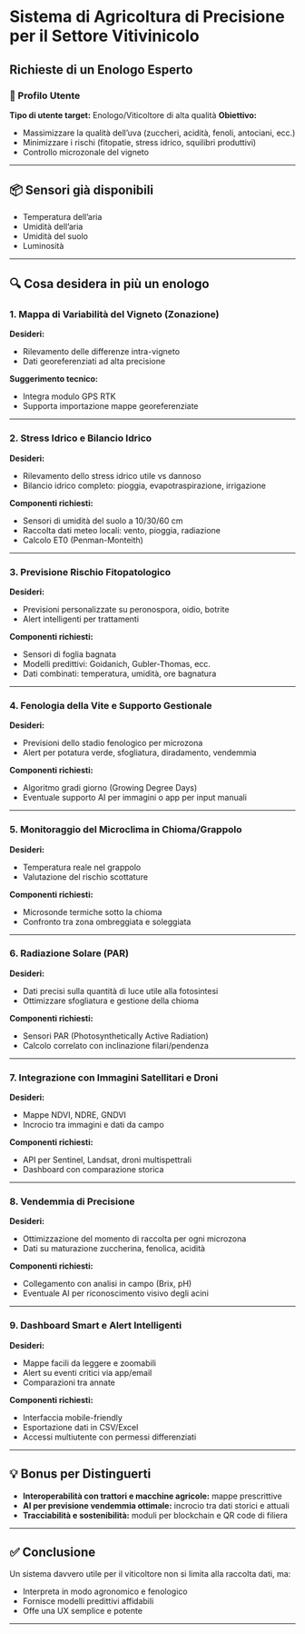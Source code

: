 # Sistema di Agricoltura di Precisione per il Settore Vitivinicolo
## Richieste di un Enologo Esperto

### 👤 Profilo Utente
**Tipo di utente target:** Enologo/Viticoltore di alta qualità
**Obiettivo:**
- Massimizzare la qualità dell’uva (zuccheri, acidità, fenoli, antociani, ecc.)
- Minimizzare i rischi (fitopatie, stress idrico, squilibri produttivi)
- Controllo microzonale del vigneto

---

## 📦 Sensori già disponibili
- Temperatura dell’aria
- Umidità dell’aria
- Umidità del suolo
- Luminosità

---

## 🔍 Cosa desidera in più un enologo

### 1. Mappa di Variabilità del Vigneto (Zonazione)
**Desideri:**
- Rilevamento delle differenze intra-vigneto
- Dati georeferenziati ad alta precisione

**Suggerimento tecnico:**
- Integra modulo GPS RTK
- Supporta importazione mappe georeferenziate

---

### 2. Stress Idrico e Bilancio Idrico
**Desideri:**
- Rilevamento dello stress idrico utile vs dannoso
- Bilancio idrico completo: pioggia, evapotraspirazione, irrigazione

**Componenti richiesti:**
- Sensori di umidità del suolo a 10/30/60 cm
- Raccolta dati meteo locali: vento, pioggia, radiazione
- Calcolo ET0 (Penman-Monteith)

---

### 3. Previsione Rischio Fitopatologico
**Desideri:**
- Previsioni personalizzate su peronospora, oidio, botrite
- Alert intelligenti per trattamenti

**Componenti richiesti:**
- Sensori di foglia bagnata
- Modelli predittivi: Goidanich, Gubler-Thomas, ecc.
- Dati combinati: temperatura, umidità, ore bagnatura

---

### 4. Fenologia della Vite e Supporto Gestionale
**Desideri:**
- Previsioni dello stadio fenologico per microzona
- Alert per potatura verde, sfogliatura, diradamento, vendemmia

**Componenti richiesti:**
- Algoritmo gradi giorno (Growing Degree Days)
- Eventuale supporto AI per immagini o app per input manuali

---

### 5. Monitoraggio del Microclima in Chioma/Grappolo
**Desideri:**
- Temperatura reale nel grappolo
- Valutazione del rischio scottature

**Componenti richiesti:**
- Microsonde termiche sotto la chioma
- Confronto tra zona ombreggiata e soleggiata

---

### 6. Radiazione Solare (PAR)
**Desideri:**
- Dati precisi sulla quantità di luce utile alla fotosintesi
- Ottimizzare sfogliatura e gestione della chioma

**Componenti richiesti:**
- Sensori PAR (Photosynthetically Active Radiation)
- Calcolo correlato con inclinazione filari/pendenza

---

### 7. Integrazione con Immagini Satellitari e Droni
**Desideri:**
- Mappe NDVI, NDRE, GNDVI
- Incrocio tra immagini e dati da campo

**Componenti richiesti:**
- API per Sentinel, Landsat, droni multispettrali
- Dashboard con comparazione storica

---

### 8. Vendemmia di Precisione
**Desideri:**
- Ottimizzazione del momento di raccolta per ogni microzona
- Dati su maturazione zuccherina, fenolica, acidità

**Componenti richiesti:**
- Collegamento con analisi in campo (Brix, pH)
- Eventuale AI per riconoscimento visivo degli acini

---

### 9. Dashboard Smart e Alert Intelligenti
**Desideri:**
- Mappe facili da leggere e zoomabili
- Alert su eventi critici via app/email
- Comparazioni tra annate

**Componenti richiesti:**
- Interfaccia mobile-friendly
- Esportazione dati in CSV/Excel
- Accessi multiutente con permessi differenziati

---

## 💡 Bonus per Distinguerti

- **Interoperabilità con trattori e macchine agricole:** mappe prescrittive
- **AI per previsione vendemmia ottimale:** incrocio tra dati storici e attuali
- **Tracciabilità e sostenibilità:** moduli per blockchain e QR code di filiera

---

## ✅ Conclusione

Un sistema davvero utile per il viticoltore non si limita alla raccolta dati, ma:
- Interpreta in modo agronomico e fenologico
- Fornisce modelli predittivi affidabili
- Offe una UX semplice e potente

---

